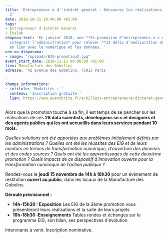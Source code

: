 ```yaml
---
title: 'Entrepreneur.e d''intérêt général : Découvrez les réalisations de la promo
  2'
date: 2018-10-31 10:40:00 +01:00
tags:
- Entrepreneur d'Intérêt Général
- Etalab
chapeau-text: 'En janvier 2018, une **2e promotion d’entrepreneur.e.s d’intérêt général**
  intégrait l’administration* pour relever **13 défis d’amélioration du service public**
  en lien avec le numérique et les données. '
une-ou-diaporama:
- image: "/uploads/EIG-promotion2.jpg"
event_start_date: 2018-11-15 00:00:00 +01:00
lieu: Manufacture des Gobelins
adresse: '42 avenue des Gobelins, 75013 Paris

'
champs_informations:
- intitule: 'Modalités : '
  contenu: 'Inscription gratuite '
  lien: https://www.eventbrite.fr/e/billets-entrepreneure-dinteret-general-decouvrez-les-realisations-de-la-promo-2-51705495529
---
```


Alors que la promotion touche à sa fin, il est temps de se pencher sur les réalisations de ces **28 data scientists, développeur.se.s et designers et des agents publics qui les ont accueillis dans leurs services pendant 10 mois.**

*Quelles solutions ont été apportées aux problèmes initialement définis par les administrations ? Quelles ont été les réussites des EIG et de leurs mentors en termes de transformation numérique, d'ouverture des données et des codes sources ? Quels ont été les apprentissages de cette deuxième promotion ? Quels impacts de ce dispositif d'innovation ouverte pour la transformation numérique de l'action publique ?*


Rendez-vous le **jeudi 15 novembre de 14h à 18h30** pour un événement de restitution **ouvert au public**, dans les locaux de la Manufacture des Gobelins.

**Déroulé prévisionnel :** 
* **14h-15h30 : Exposition** 
Les EIG de la 2ème promotion vous présenteront leurs réalisations et la suite de leurs projets
* **16h-18h30 :Enseignements** 
Tables rondes et échanges sur le programme EIG, son bilan, ses perspectives d'évolution

Intervnants à venir. Inscription nominative.
